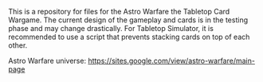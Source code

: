 This is a repository for files for the Astro Warfare the Tabletop Card Wargame.
The current design of the gameplay and cards is in the testing phase and may change drastically.
For Tabletop Simulator, it is recommended to use a script that prevents stacking cards on top of each other.

Astro Warfare universe: https://sites.google.com/view/astro-warfare/main-page
